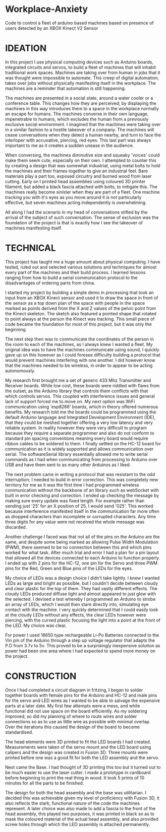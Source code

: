 # Workplace-Anxiety
Code to control a fleet of arduino based machines based on presence of users detected by an XBOX Kinect V2 Sensor


# IDEATION
In this project I use physical computing devices such as Arduino boards, integrated circuits and servos, to build a fleet of machines that will inhabit traditional work spaces. Machines are taking over from human in jobs that it was thought were impossible to automate. This creep of digital automation, takes over jobs without physically manifesting itself in the workplace. The machines are a reminder that automation is still happening.

The machines are presented in a social state, around a water cooler or a conference table. This changes how they are perceived; by displaying the machines in this way introduces them to a space in the workplace normally an escape for humans. The machines converse in their own language, impenetrable to humans, which excludes the human from a previously exclusive social environment. I imagined that the machines were taking over in a similar fashion to a hostile takeover of a company. The machines will cease conversations when they detect a human nearby, and turn to face the interloper with accusative, piercing, red eyes. This last part was always important to me as it creates a sudden unease in the audience. 

When conversing, the machines diminutive size and squeaky 'voices' could make them seem cute, especially on their own. I attempted to counter this by creating a design that was somewhat industrial, using metal bolts to hold the machines and their frames together to give an industrial feel. Bare materials play a part too, exposed circuitry and burned wood from laser cutting. Early on I printed head assemblies using coloured 3D printer filament, but added a black fascia attached with bolts, to mitigate this. The machines really become sinister when they are part of a fleet. One machine tracking you with it's eyes as you move around it is not particularly effective, but seven machines acting independently is overwhelming.

All along I had the scenario in my head of conversations stifled by the arrival of the subject of such conversation. The sense of exclusion was the foundation of the project is that is exactly how I see the takeover of machines manifesting itself.

# TECHNICAL
This project has taught me a huge amount about physical computing. I have tested, ruled out and selected various solutions and techniques for almost every part of the machines and their build process. I learned lessons ranging from how to build a serial communication protocol to the disadvantages of ordering parts from china.

I started my project by building a simple demo in processing that took an input from an XBOX Kinect sensor and used it to draw the space in front of the sensor as a top down plan of the space with people in the space marked as points derived from the X and Z values of the pelvic point from the Kinect skeleton. The sketch also featured a pointed shape that rotated to point always at the person the Kinect was tracking. This small piece of code became the foundation for most of this project, but it was only the beginning.

The next step then was to communicate the coordinates of the person in the room to each of the machines, as I always knew I wanted a fleet. My original idea was to have the machines communicate using sound, I quickly gave up on this however as I could foresee difficulty building a protocol that would prevent machines interfering with one another. I did however know that the machines needed to be wireless, in order to appear to be acting autonomously.

My research first brought me a set of generic 433 Mhz Transmitter and Receiver boards. While low cost, these boards were riddled with flaws from the outset, as the Arduino library that controls them conflicts with that which controls servos. This coupled with interference issues and general lack of support forced me to move on. My next option was WiFi communication using 'esp8266' boards, which in theory offered numerous benefits. My research told me the boards could be programmed using the default Arduino language and Integrated Development Environment (IDE), that they could be meshed together offering a very low latency and very reliable system. In reality however they were very difficult to program because they require a separate programmer and also do not conform to standard pin spacing conventions meaning every board would require ribbon cables to be soldered to them. I finally settled on the HC-12 board for communication as it is widely supported and allows communication over serial. The softwareSerial library essentially allowed me to write serial commands as I had when communicating from processing to Arduino over USB and have them sent to as many other Arduinos as I liked.

The next problem came in writing a protocol that was resistant to the odd interruption; I needed to build in error correction. This was completely new territory for me as it was the first time I had programmed wireless communication without the backbone of an library such as webSocket with built in error checking and correction. I ended up checking the message by making sure every update was fixed length. For example rather than sending just '25' for an X position of 25, I would send '025'. This worked because interference manifested itself in the communication far more often as dropped characters than incomplete or corrupted characters. Any time three digits for any value were not received the whole message was discarded.

Another challenge I faced was that not all of the pins on the Arduino are the same, and despite some being marked as allowing Pulse Width Modulation (PWM), there seemed to be no connection between this and which pins worked for what task. After much trial and error I had a plan for a pin layout that allowed all the devices connected to each Arduino to function properly. I ended up with 2 pins for the HC-12, one pin for the Servo and three PWM pins for the Red, Green and Blue pins of the LEDs for the eyes.

My choice of LEDs was a design choice I didn't take lightly. I knew I wanted LEDs as large and bright as possible, but I couldn't decide between cloudy and clear plastic for the top of them. They had vastly different effects. The cloudy LEDs produced diffuse light and almost appeared to just glow with the selected. I devised a test whereby I programmed an Arduino to strobe an array of LEDs, which I would then stare directly into, simulating eye contact with the machine. I very quickly determined that I could easily look at the cloudy LEDs without any effects, the clear LEDs however were piercing, with the curved plastic focusing the light into a point at the front of the LED. My choice was clear.

For power I used 18650 type rechargeable Li-Po Batteries connected to the Vin pin of the Arduino through a step up voltage regulator that adapts the P.D from 3.7v to 5v. This proved to be a surprisingly inexpensive solution as power had been one area where I had expected to spend more money on the project.

# CONSTRUCTION
Once I had completed a circuit diagram in fritzing, I began to solder together boards with female pins for the Arduino and HC-12 and male pins for the servo and LED wires as I wanted to be able to salvage the expensive parts at a later date. My first few attempts were a mess, and while functional did not use space on the board efficiently. As my soldering improved, so did my planning of where to route wires and solder connections so as to use as little wire as possible with minimal overlap. Over the iterations this caused the design of the board to become standardised.

The head elements were 3D printed to fit the LED boards I had created. Measurements were taken of the servo mount and the LED board using calipers and the design was created in Fusion 3D. Three mounts were printed before one was a good fit for both the LED assembly and the servo.

Next came the Base. I had thought of 3D printing this too but it turned out to be much easier to use the laser cutter. I made a prototype in cardboard before beginning to print the real thing in wood. It took 5 prints of 10 minutes for all the parts to be finished.

The design for both the head assembly and the base was utilitarian. I decided this was achievable given my level of proficiency with Fusion 3D, it also reflects the stark, functional nature of the code the machines represent. A later choice was also made to add a fascia to the front of the head assembly, this played two purposes, it was printed in black so as to mask the coloured material of the actual head assembly, and also provided screw holes through which the LED assembly is attached permanently.
